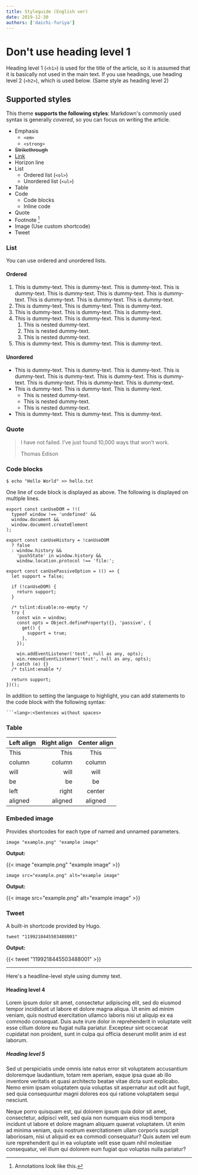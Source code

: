 ```yaml
---
title: Styleguide (English ver)
date: 2019-12-30
authors: ['daichi-furiya']
---
```


# Don't use heading level 1

Heading level 1 (`<h1>`) is used for the title of the article, so it is assumed that it is basically not used in the main text. If you use headings, use heading level 2 (`<h2>`), which is used below. (Same style as heading level 2)

## Supported styles

This theme **supports the following styles**: Markdown's commonly used syntax is generally _covered_, so you can focus on writing the article.

- Emphasis
  - `<em>`
  - `<strong>`
- ~~Strikethrough~~
- [Link](#)
- Horizon line
- List
  - Ordered list (`<ol>`)
  - Unordered list (`<ul>`)
- Table
- Code
  - Code blocks
  - Inline code
- Quote
- Footnote [^1]
- Image (Use custom shortcode)
- Tweet

[^1]: Annotations look like this.

### List

You can use ordered and unordered lists.

#### Ordered

1. This is dummy-text. This is dummy-text. This is dummy-text. This is dummy-text. This is dummy-text. This is dummy-text. This is dummy-text. This is dummy-text. This is dummy-text. This is dummy-text.
1. This is dummy-text. This is dummy-text. This is dummy-text.
1. This is dummy-text. This is dummy-text. This is dummy-text.
1. This is dummy-text. This is dummy-text. This is dummy-text.
   1. This is nested dummy-text.
   1. This is nested dummy-text.
   1. This is nested dummy-text.
1. This is dummy-text. This is dummy-text. This is dummy-text.

#### Unordered

- This is dummy-text. This is dummy-text. This is dummy-text. This is dummy-text. This is dummy-text. This is dummy-text. This is dummy-text. This is dummy-text. This is dummy-text. This is dummy-text.
- This is dummy-text. This is dummy-text. This is dummy-text.
  - This is nested dummy-text.
  - This is nested dummy-text.
  - This is nested dummy-text.
- This is dummy-text. This is dummy-text. This is dummy-text.

### Quote

> I have not failed. I’ve just found 10,000 ways that won’t work.
>
> Thomas Edison

### Code blocks

```shell:Single-line
$ echo "Hello World" >> hello.txt
```

One line of code block is displayed as above. The following is displayed on multiple lines.

```typescript:Multi-line
export const canUseDOM = !!(
  typeof window !== 'undefined' &&
  window.document &&
  window.document.createElement
);

export const canUseHistory = !canUseDOM
  ? false
  : window.history &&
    'pushState' in window.history &&
    window.location.protocol !== 'file:';

export const canUsePassiveOption = (() => {
  let support = false;

  if (!canUseDOM) {
    return support;
  }

  /* tslint:disable:no-empty */
  try {
    const win = window;
    const opts = Object.defineProperty({}, 'passive', {
      get() {
        support = true;
      },
    });

    win.addEventListener('test', null as any, opts);
    win.removeEventListener('test', null as any, opts);
  } catch (e) {}
  /* tslint:enable */

  return support;
})();
```

In addition to setting the language to highlight, you can add statements to the code block with the following syntax:

````
```<lang>:<Sentences without spaces>
````

### Table

| Left align | Right align | Center align |
| :--------- | ----------: | :----------: |
| This       |        This |     This     |
| column     |      column |    column    |
| will       |        will |     will     |
| be         |          be |      be      |
| left       |       right |    center    |
| aligned    |     aligned |   aligned    |

### Embeded image

Provides shortcodes for each type of named and unnamed parameters.

```
image "example.png" "example image"
```

**Output:**

{{< image "example.png" "example image" >}}

```
image src="example.png" alt="example image"
```

**Output:**

{{< image src="example.png" alt="example image" >}}

### Tweet

A built-in shortcode provided by Hugo.

```
tweet "1199218445503488001"
```

**Output:**

{{< tweet "1199218445503488001" >}}

---

Here's a headline-level style using dummy text.

#### Heading level 4

Lorem ipsum dolor sit amet, consectetur adipiscing elit, sed do eiusmod tempor incididunt ut labore et dolore magna aliqua. Ut enim ad minim veniam, quis nostrud exercitation ullamco laboris nisi ut aliquip ex ea commodo consequat. Duis aute irure dolor in reprehenderit in voluptate velit esse cillum dolore eu fugiat nulla pariatur. Excepteur sint occaecat cupidatat non proident, sunt in culpa qui officia deserunt mollit anim id est laborum.

##### Heading level 5

Sed ut perspiciatis unde omnis iste natus error sit voluptatem accusantium doloremque laudantium, totam rem aperiam, eaque ipsa quae ab illo inventore veritatis et quasi architecto beatae vitae dicta sunt explicabo. Nemo enim ipsam voluptatem quia voluptas sit aspernatur aut odit aut fugit, sed quia consequuntur magni dolores eos qui ratione voluptatem sequi nesciunt.

Neque porro quisquam est, qui dolorem ipsum quia dolor sit amet, consectetur, adipisci velit, sed quia non numquam eius modi tempora incidunt ut labore et dolore magnam aliquam quaerat voluptatem. Ut enim ad minima veniam, quis nostrum exercitationem ullam corporis suscipit laboriosam, nisi ut aliquid ex ea commodi consequatur? Quis autem vel eum iure reprehenderit qui in ea voluptate velit esse quam nihil molestiae consequatur, vel illum qui dolorem eum fugiat quo voluptas nulla pariatur?
